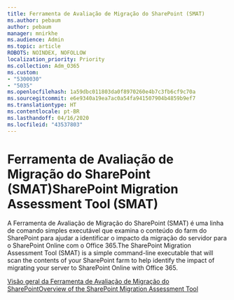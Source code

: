 ```yaml
---
title: Ferramenta de Avaliação de Migração do SharePoint (SMAT)
ms.author: pebaum
author: pebaum
manager: mnirkhe
ms.audience: Admin
ms.topic: article
ROBOTS: NOINDEX, NOFOLLOW
localization_priority: Priority
ms.collection: Adm_O365
ms.custom:
- "5300030"
- "5035"
ms.openlocfilehash: 1a59dbc011803da0f8970260e4b7c3fb6cf9c70a
ms.sourcegitcommit: e6e9340a19ea7ac0a54fa941507904b4859b9ef7
ms.translationtype: HT
ms.contentlocale: pt-BR
ms.lasthandoff: 04/16/2020
ms.locfileid: "43537803"
---
```

# <a name="sharepoint-migration-assessment-tool-smat"></a><span data-ttu-id="cc9ad-102">Ferramenta de Avaliação de Migração do SharePoint (SMAT)</span><span class="sxs-lookup"><span data-stu-id="cc9ad-102">SharePoint Migration Assessment Tool (SMAT)</span></span>

<span data-ttu-id="cc9ad-103">A Ferramenta de Avaliação de Migração do SharePoint (SMAT) é uma linha de comando simples executável que examina o conteúdo do farm do SharePoint para ajudar a identificar o impacto da migração do servidor para o SharePoint Online com o Office 365.</span><span class="sxs-lookup"><span data-stu-id="cc9ad-103">The SharePoint Migration Assessment Tool (SMAT) is a simple command-line executable that will scan the contents of your SharePoint farm to help identify the impact of migrating your server to SharePoint Online with Office 365.</span></span>

[<span data-ttu-id="cc9ad-104">Visão geral da Ferramenta de Avaliação de Migração do SharePoint</span><span class="sxs-lookup"><span data-stu-id="cc9ad-104">Overview of the SharePoint Migration Assessment Tool</span></span>](https://docs.microsoft.com/sharepointmigration/overview-of-the-sharepoint-migration-assessment-tool)
